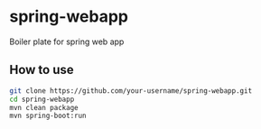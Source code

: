 # spring-webapp

Boiler plate for spring web app

## How to use

```bash
git clone https://github.com/your-username/spring-webapp.git
cd spring-webapp
mvn clean package
mvn spring-boot:run
```
